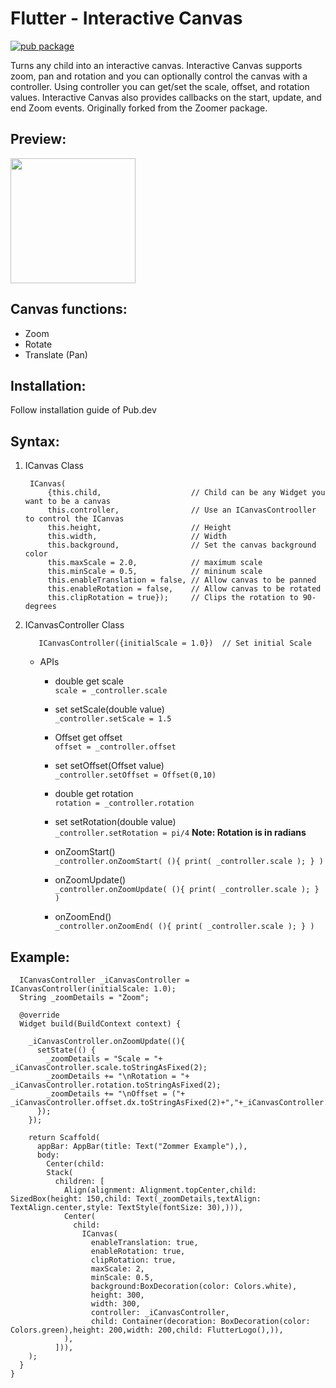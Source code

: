# Flutter - Interactive Canvas
[![pub package](https://img.shields.io/pub/v/interactive-canvas.svg)](https://pub.dartlang.org/packages/interactive-canvas)

Turns any child into an interactive canvas. Interactive Canvas supports zoom, pan and rotation and you can optionally control the canvas with a controller. Using controller you can get/set the scale, offset, and rotation values. Interactive Canvas also provides callbacks on the start, update, and end Zoom events. Originally forked from the Zoomer package.

## Preview:
<img src="https://raw.githubusercontent.com/CEOSiyris/interactive-canvas/main/video_example/96.gif" alt="" width="200" height="200">

## Canvas functions:
* Zoom
* Rotate
* Translate (Pan)

## Installation:
Follow installation guide of Pub.dev

## Syntax:

1. ICanvas Class

        ICanvas(
            {this.child,                    // Child can be any Widget you want to be a canvas
            this.controller,                // Use an ICanvasControoller to control the ICanvas
            this.height,                    // Height
            this.width,                     // Width 
            this.background,                // Set the canvas background color
            this.maxScale = 2.0,            // maximum scale
            this.minScale = 0.5,            // mininum scale
            this.enableTranslation = false, // Allow canvas to be panned
            this.enableRotation = false,    // Allow canvas to be rotated
            this.clipRotation = true});     // Clips the rotation to 90-degrees

2. ICanvasController Class

          ICanvasController({initialScale = 1.0})  // Set initial Scale
          
    * APIs
    
      - double get scale              
      ```scale = _controller.scale```
      
      - set setScale(double value)    
       ```_controller.setScale = 1.5```
       
      - Offset get offset             
      ```offset = _controller.offset```
      
      - set setOffset(Offset value)   
       ```_controller.setOffset = Offset(0,10)```
       
      - double get rotation           
      ```rotation = _controller.rotation```
      
      - set setRotation(double value)               
      ```_controller.setRotation = pi/4```
      **Note: Rotation is in radians**    
      
      - onZoomStart()             
      ```_controller.onZoomStart( (){ print( _controller.scale ); } )```

      - onZoomUpdate()             
      ```_controller.onZoomUpdate( (){ print( _controller.scale ); } )```

      - onZoomEnd()             
      ```_controller.onZoomEnd( (){ print( _controller.scale ); } )```

## Example:

```class _HomeState extends State<Home> {
  ICanvasController _iCanvasController = ICanvasController(initialScale: 1.0);
  String _zoomDetails = "Zoom";  

  @override
  Widget build(BuildContext context) {

    _iCanvasController.onZoomUpdate((){
      setState(() {
        _zoomDetails = "Scale = "+ _iCanvasController.scale.toStringAsFixed(2);
        _zoomDetails += "\nRotation = "+ _iCanvasController.rotation.toStringAsFixed(2);
        _zoomDetails += "\nOffset = ("+ _iCanvasController.offset.dx.toStringAsFixed(2)+","+_iCanvasController.offset.dy.toStringAsFixed(2)+")";
      });
    });

    return Scaffold(
      appBar: AppBar(title: Text("Zommer Example"),),
      body:
        Center(child:
        Stack(
          children: [
            Align(alignment: Alignment.topCenter,child: SizedBox(height: 150,child: Text(_zoomDetails,textAlign: TextAlign.center,style: TextStyle(fontSize: 30),))),
            Center(
              child: 
                ICanvas(
                  enableTranslation: true,
                  enableRotation: true,
                  clipRotation: true,
                  maxScale: 2,
                  minScale: 0.5,
                  background:BoxDecoration(color: Colors.white),
                  height: 300,
                  width: 300,
                  controller: _iCanvasController,
                  child: Container(decoration: BoxDecoration(color: Colors.green),height: 200,width: 200,child: FlutterLogo(),)),
            ),
          ])),
    );
  }
}
```
